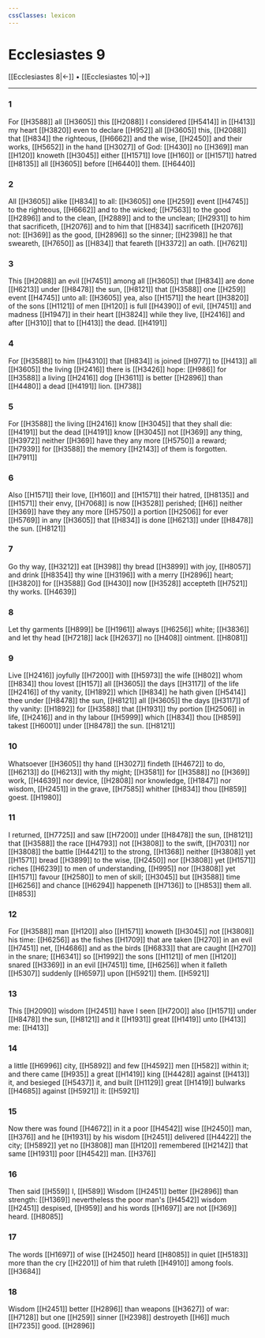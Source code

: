 ```yaml
---
cssClasses: lexicon
---
```

# Ecclesiastes 9

[[Ecclesiastes 8|←]] • [[Ecclesiastes 10|→]]

---

### 1
For [[H3588]] all [[H3605]] this [[H2088]] I considered [[H5414]] in [[H413]] my heart [[H3820]] even to declare [[H952]] all [[H3605]] this, [[H2088]] that [[H834]] the righteous, [[H6662]] and the wise, [[H2450]] and their works, [[H5652]] in the hand [[H3027]] of God: [[H430]] no [[H369]] man [[H120]] knoweth [[H3045]] either [[H1571]] love [[H160]] or [[H1571]] hatred [[H8135]] all [[H3605]] before [[H6440]] them. [[H6440]]

### 2
All [[H3605]] alike [[H834]] to all: [[H3605]] one [[H259]] event [[H4745]] to the righteous, [[H6662]] and to the wicked; [[H7563]] to the good [[H2896]] and to the clean, [[H2889]] and to the unclean; [[H2931]] to him that sacrificeth, [[H2076]] and to him that [[H834]] sacrificeth [[H2076]] not: [[H369]] as the good, [[H2896]] so the sinner; [[H2398]] he that sweareth, [[H7650]] as [[H834]] that feareth [[H3372]] an oath. [[H7621]]

### 3
This [[H2088]] an evil [[H7451]] among all [[H3605]] that [[H834]] are done [[H6213]] under [[H8478]] the sun, [[H8121]] that [[H3588]] one [[H259]] event [[H4745]] unto all: [[H3605]] yea, also [[H1571]] the heart [[H3820]] of the sons [[H1121]] of men [[H120]] is full [[H4390]] of evil, [[H7451]] and madness [[H1947]] in their heart [[H3824]] while they live, [[H2416]] and after [[H310]] that to [[H413]] the dead. [[H4191]]

### 4
For [[H3588]] to him [[H4310]] that [[H834]] is joined [[H977]] to [[H413]] all [[H3605]] the living [[H2416]] there is [[H3426]] hope: [[H986]] for [[H3588]] a living [[H2416]] dog [[H3611]] is better [[H2896]] than [[H4480]] a dead [[H4191]] lion. [[H738]]

### 5
For [[H3588]] the living [[H2416]] know [[H3045]] that they shall die: [[H4191]] but the dead [[H4191]] know [[H3045]] not [[H369]] any thing, [[H3972]] neither [[H369]] have they any more [[H5750]] a reward; [[H7939]] for [[H3588]] the memory [[H2143]] of them is forgotten. [[H7911]]

### 6
Also [[H1571]] their love, [[H160]] and [[H1571]] their hatred, [[H8135]] and [[H1571]] their envy, [[H7068]] is now [[H3528]] perished; [[H6]] neither [[H369]] have they any more [[H5750]] a portion [[H2506]] for ever [[H5769]] in any [[H3605]] that [[H834]] is done [[H6213]] under [[H8478]] the sun. [[H8121]]

### 7
Go thy way, [[H3212]] eat [[H398]] thy bread [[H3899]] with joy, [[H8057]] and drink [[H8354]] thy wine [[H3196]] with a merry [[H2896]] heart; [[H3820]] for [[H3588]] God [[H430]] now [[H3528]] accepteth [[H7521]] thy works. [[H4639]]

### 8
Let thy garments [[H899]] be [[H1961]] always [[H6256]] white; [[H3836]] and let thy head [[H7218]] lack [[H2637]] no [[H408]] ointment. [[H8081]]

### 9
Live [[H2416]] joyfully [[H7200]] with [[H5973]] the wife [[H802]] whom [[H834]] thou lovest [[H157]] all [[H3605]] the days [[H3117]] of the life [[H2416]] of thy vanity, [[H1892]] which [[H834]] he hath given [[H5414]] thee under [[H8478]] the sun, [[H8121]] all [[H3605]] the days [[H3117]] of thy vanity: [[H1892]] for [[H3588]] that [[H1931]] thy portion [[H2506]] in life, [[H2416]] and in thy labour [[H5999]] which [[H834]] thou [[H859]] takest [[H6001]] under [[H8478]] the sun. [[H8121]]

### 10
Whatsoever [[H3605]] thy hand [[H3027]] findeth [[H4672]] to do, [[H6213]] do [[H6213]] with thy might; [[H3581]] for [[H3588]] no [[H369]] work, [[H4639]] nor device, [[H2808]] nor knowledge, [[H1847]] nor wisdom, [[H2451]] in the grave, [[H7585]] whither [[H834]] thou [[H859]] goest. [[H1980]]

### 11
I returned, [[H7725]] and saw [[H7200]] under [[H8478]] the sun, [[H8121]] that [[H3588]] the race [[H4793]] not [[H3808]] to the swift, [[H7031]] nor [[H3808]] the battle [[H4421]] to the strong, [[H1368]] neither [[H3808]] yet [[H1571]] bread [[H3899]] to the wise, [[H2450]] nor [[H3808]] yet [[H1571]] riches [[H6239]] to men of understanding, [[H995]] nor [[H3808]] yet [[H1571]] favour [[H2580]] to men of skill; [[H3045]] but [[H3588]] time [[H6256]] and chance [[H6294]] happeneth [[H7136]]  to [[H853]] them all. [[H853]]

### 12
For [[H3588]] man [[H120]] also [[H1571]] knoweth [[H3045]] not [[H3808]] his time: [[H6256]] as the fishes [[H1709]] that are taken [[H270]] in an evil [[H7451]] net, [[H4686]] and as the birds [[H6833]] that are caught [[H270]] in the snare; [[H6341]] so [[H1992]] the sons [[H1121]] of men [[H120]] snared [[H3369]] in an evil [[H7451]] time, [[H6256]] when it falleth [[H5307]] suddenly [[H6597]] upon [[H5921]] them. [[H5921]]

### 13
This [[H2090]] wisdom [[H2451]] have I seen [[H7200]] also [[H1571]] under [[H8478]] the sun, [[H8121]] and it [[H1931]] great [[H1419]] unto [[H413]] me: [[H413]]

### 14
a little [[H6996]] city, [[H5892]] and few [[H4592]] men [[H582]] within it; and there came [[H935]] a great [[H1419]] king [[H4428]] against [[H413]] it, and besieged [[H5437]] it, and built [[H1129]] great [[H1419]] bulwarks [[H4685]] against [[H5921]] it: [[H5921]]

### 15
Now there was found [[H4672]] in it a poor [[H4542]] wise [[H2450]] man, [[H376]] and he [[H1931]] by his wisdom [[H2451]] delivered [[H4422]] the city; [[H5892]] yet no [[H3808]] man [[H120]] remembered [[H2142]] that same [[H1931]] poor [[H4542]] man. [[H376]]

### 16
Then said [[H559]] I, [[H589]] Wisdom [[H2451]] better [[H2896]] than strength: [[H1369]] nevertheless the poor man's [[H4542]] wisdom [[H2451]] despised, [[H959]] and his words [[H1697]] are not [[H369]] heard. [[H8085]]

### 17
The words [[H1697]] of wise [[H2450]] heard [[H8085]] in quiet [[H5183]] more than the cry [[H2201]] of him that ruleth [[H4910]] among fools. [[H3684]]

### 18
Wisdom [[H2451]] better [[H2896]] than weapons [[H3627]] of war: [[H7128]] but one [[H259]] sinner [[H2398]] destroyeth [[H6]] much [[H7235]] good. [[H2896]]